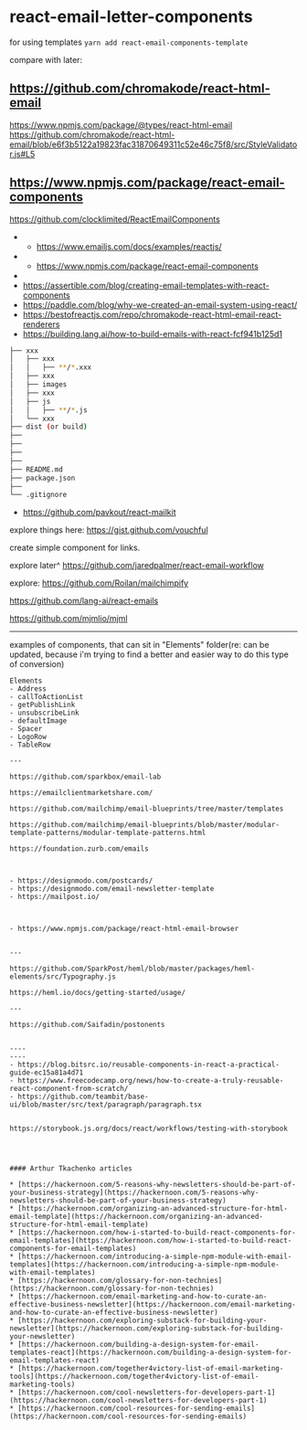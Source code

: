# react-email-letter-components

for using templates
`yarn add react-email-components-template`

compare with later:
## https://github.com/chromakode/react-html-email
 https://www.npmjs.com/package/@types/react-html-email
 https://github.com/chromakode/react-html-email/blob/e6f3b5122a19823fac31870649311c52e46c75f8/src/StyleValidator.js#L5

## https://www.npmjs.com/package/react-email-components
https://github.com/clocklimited/ReactEmailComponents

- - https://www.emailjs.com/docs/examples/reactjs/
- - https://www.npmjs.com/package/react-email-components
- 
- https://assertible.com/blog/creating-email-templates-with-react-components
- https://paddle.com/blog/why-we-created-an-email-system-using-react/
- https://bestofreactjs.com/repo/chromakode-react-html-email-react-renderers
- https://building.lang.ai/how-to-build-emails-with-react-fcf941b125d1



```bash
├── xxx
│   ├── xxx
│   │   ├── **/*.xxx
│   ├── xxx
│   ├── images
│   ├── xxx
│   ├── js
│   │   ├── **/*.js
│   └── xxx
├── dist (or build)
├── 
├── 
├── 
├── 
├── README.md
├── package.json
├── 
└── .gitignore
```



- https://github.com/pavkout/react-mailkit


explore things here: https://gist.github.com/vouchful


create simple component for links.

explore later^ https://github.com/jaredpalmer/react-email-workflow

explore: https://github.com/Roilan/mailchimpify

https://github.com/lang-ai/react-emails

https://github.com/mjmlio/mjml


-----

examples of components, that can sit in "Elements" folder(re: can be updated, because i'm trying to find a better and easier way to do this type of conversion)

```
Elements
- Address
- callToActionList
- getPublishLink
- unsubscribeLink
- defaultImage
- Spacer
- LogoRow
- TableRow

---

https://github.com/sparkbox/email-lab

https://emailclientmarketshare.com/

https://github.com/mailchimp/email-blueprints/tree/master/templates

https://github.com/mailchimp/email-blueprints/blob/master/modular-template-patterns/modular-template-patterns.html

https://foundation.zurb.com/emails



- https://designmodo.com/postcards/
- https://designmodo.com/email-newsletter-template
- https://mailpost.io/



- https://www.npmjs.com/package/react-html-email-browser


---

https://github.com/SparkPost/heml/blob/master/packages/heml-elements/src/Typography.js

https://heml.io/docs/getting-started/usage/

---

https://github.com/Saifadin/postonents


----
----
- https://blog.bitsrc.io/reusable-components-in-react-a-practical-guide-ec15a81a4d71
- https://www.freecodecamp.org/news/how-to-create-a-truly-reusable-react-component-from-scratch/
- https://github.com/teambit/base-ui/blob/master/src/text/paragraph/paragraph.tsx


https://storybook.js.org/docs/react/workflows/testing-with-storybook




#### Arthur Tkachenko articles

* [https://hackernoon.com/5-reasons-why-newsletters-should-be-part-of-your-business-strategy](https://hackernoon.com/5-reasons-why-newsletters-should-be-part-of-your-business-strategy)
* [https://hackernoon.com/organizing-an-advanced-structure-for-html-email-template](https://hackernoon.com/organizing-an-advanced-structure-for-html-email-template)
* [https://hackernoon.com/how-i-started-to-build-react-components-for-email-templates](https://hackernoon.com/how-i-started-to-build-react-components-for-email-templates)
* [https://hackernoon.com/introducing-a-simple-npm-module-with-email-templates](https://hackernoon.com/introducing-a-simple-npm-module-with-email-templates)
* [https://hackernoon.com/glossary-for-non-technies](https://hackernoon.com/glossary-for-non-technies)
* [https://hackernoon.com/email-marketing-and-how-to-curate-an-effective-business-newsletter](https://hackernoon.com/email-marketing-and-how-to-curate-an-effective-business-newsletter)
* [https://hackernoon.com/exploring-substack-for-building-your-newsletter](https://hackernoon.com/exploring-substack-for-building-your-newsletter)
* [https://hackernoon.com/building-a-design-system-for-email-templates-react](https://hackernoon.com/building-a-design-system-for-email-templates-react)
* [https://hackernoon.com/together4victory-list-of-email-marketing-tools](https://hackernoon.com/together4victory-list-of-email-marketing-tools)
* [https://hackernoon.com/cool-newsletters-for-developers-part-1](https://hackernoon.com/cool-newsletters-for-developers-part-1)
* [https://hackernoon.com/cool-resources-for-sending-emails](https://hackernoon.com/cool-resources-for-sending-emails)
